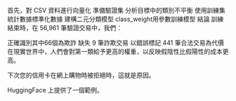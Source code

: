 首先，對 CSV 資料進行向量化
準備驗證集
分析目標中的類別不平衡
使用訓練集統計數據標準化數據
建構二元分類模型
class_weight用參數訓練模型
結論
訓練結束時，在 56,961 筆驗證交易中，我們：

正確識別其中66個為欺詐
缺失 9 筆詐欺交易
以錯誤標記 441 筆合法交易為代價
在現實世界中，人們會對第一類給予更高的權重，以反映假陰性比假陽性的成本更高。

下次您的信用卡在網上購物時被拒絕時，這就是原因。

HuggingFace 上提供了一個範例。